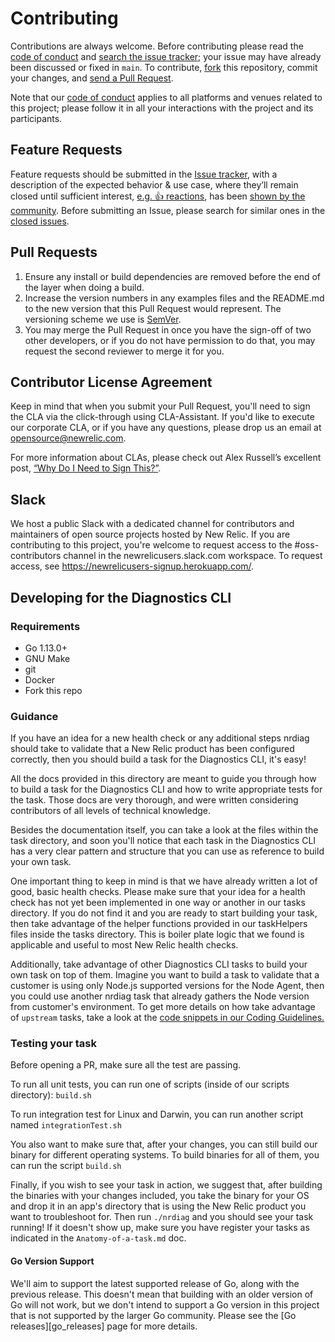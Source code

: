 # Contributing

Contributions are always welcome. Before contributing please read the
[code of conduct](./../CODE_OF_CONDUCT.md) and [search the issue tracker](../../../issues); your issue may have already been discussed or fixed in `main`. To contribute,
[fork](https://help.github.com/articles/fork-a-repo/) this repository, commit your changes, and [send a Pull Request](https://help.github.com/articles/using-pull-requests/).

Note that our [code of conduct](./../CODE_OF_CONDUCT.md) applies to all platforms and venues related to this project; please follow it in all your interactions with the project and its participants.

## Feature Requests

Feature requests should be submitted in the [Issue tracker](../../../issues), with a description of the expected behavior & use case, where they’ll remain closed until sufficient interest, [e.g. :+1: reactions](https://help.github.com/articles/about-discussions-in-issues-and-pull-requests/), has been [shown by the community](../../issues?q=label%3A%22votes+needed%22+sort%3Areactions-%2B1-desc).
Before submitting an Issue, please search for similar ones in the
[closed issues](../../../issues?q=is%3Aissue+is%3Aclosed+label%3Aenhancement).

## Pull Requests

1. Ensure any install or build dependencies are removed before the end of the layer when doing a build.
2. Increase the version numbers in any examples files and the README.md to the new version that this Pull Request would represent. The versioning scheme we use is [SemVer](http://semver.org/).
3. You may merge the Pull Request in once you have the sign-off of two other developers, or if you do not have permission to do that, you may request the second reviewer to merge it for you.

## Contributor License Agreement

Keep in mind that when you submit your Pull Request, you'll need to sign the CLA via the click-through using CLA-Assistant. If you'd like to execute our corporate CLA, or if you have any questions, please drop us an email at opensource@newrelic.com.

For more information about CLAs, please check out Alex Russell’s excellent post,
[“Why Do I Need to Sign This?”](https://infrequently.org/2008/06/why-do-i-need-to-sign-this/).

## Slack

We host a public Slack with a dedicated channel for contributors and maintainers of open source projects hosted by New Relic.  If you are contributing to this project, you're welcome to request access to the #oss-contributors channel in the newrelicusers.slack.com workspace.  To request access, see https://newrelicusers-signup.herokuapp.com/.

## Developing for the Diagnostics CLI

### Requirements

* Go 1.13.0+
* GNU Make
* git
* Docker
* Fork this repo

### Guidance

If you have an idea for a new health check or any additional steps nrdiag should take to validate that a New Relic product has been configured correctly, then you should build a task for the Diagnostics CLI, it's easy!

All the docs provided in this directory are meant to guide you through how to build a task for the Diagnostics CLI and how to write appropriate tests for the task. Those docs are very thorough, and were written considering contributors of all levels of technical knowledge.

Besides the documentation itself, you can take a look at the files within the task directory, and soon you'll notice that each task in the Diagnostics CLI has a very clear pattern and structure that you can use as reference to build your own task.

One important thing to keep in mind is that we have already written a lot of good, basic health checks. Please make sure that your idea for a health check has not yet been implemented in one way or another in our tasks directory. If you do not find it and you are ready to start building your task, then take advantage of the helper functions provided in our taskHelpers files inside the tasks directory. This is boiler plate logic that we found is applicable and useful to most New Relic health checks.

Additionally, take advantage of other Diagnostics CLI tasks to build your own task on top of them. Imagine you want to build a task to validate that a customer is using only Node.js supported versions for the Node Agent, then you could use another nrdiag task that already gathers the Node version from customer's environment. To get more details on how take advantage of `upstream` tasks, take a look at the [code snippets in our Coding Guidelines.](https://github.com/newrelic/newrelic-diagnostics-cli/blob/main/docs/Coding-Guidelines.md)


### Testing your task
Before opening a PR, make sure all the test are passing.

To run all unit tests, you can run one of scripts (inside of our scripts directory): `build.sh`

To run integration test for Linux and Darwin, you can run another script named `integrationTest.sh`

You also want to make sure that, after your changes, you can still build our binary for different operating systems. To build binaries for all of them, you can run the script `build.sh`

Finally, if you wish to see your task in action, we suggest that, after building the binaries with your changes included, you take the binary for your OS and drop it in an app's directory that is using the New Relic product you want to troubleshoot for. Then run `./nrdiag` and you should see your task running! If it doesn't show up, make sure you have register your tasks as indicated in the `Anatomy-of-a-task.md` doc.


#### Go Version Support

We'll aim to support the latest supported release of Go, along with the
previous release.  This doesn't mean that building with an older version of Go
will not work, but we don't intend to support a Go version in this project that
is not supported by the larger Go community.  Please see the [Go
releases][go_releases] page for more details.
